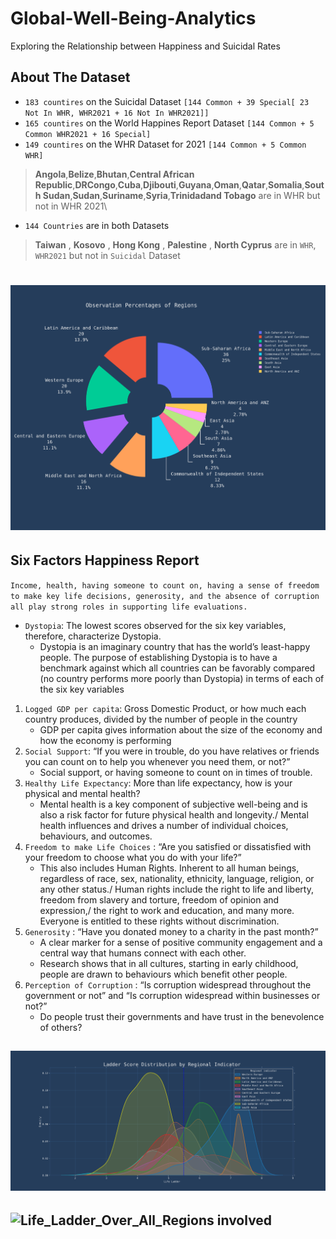 # Global-Well-Being-Analytics
 Exploring the Relationship between Happiness and Suicidal Rates
## About The Dataset

- `183 countires` on the Suicidal Dataset `[144 Common + 39 Special[ 23 Not In WHR, WHR2021 + 16 Not In WHR2021]]`
- `165 countires` on the World Happines Report Dataset `[144 Common + 5 Common WHR2021 + 16 Special]`
- `149 countires` on the WHR Dataset for 2021 `[144 Common + 5 Common WHR]`

> __Angola__,__Belize__,__Bhutan__,__Central African Republic__,__DRCongo__,__Cuba__,__Djibouti__,__Guyana__,__Oman__,__Qatar__,__Somalia__,__South Sudan__,__Sudan__,__Suriname__,__Syria__,__Trinidadand Tobago__ are in WHR but not in WHR 2021\

- `144 Countries` are in both Datasets
 > __Taiwan__ , __Kosovo__ , __Hong Kong__ , __Palestine__ , __North Cyprus__ are in `WHR`, `WHR2021` but not in `Suicidal` Dataset

# ![Regions involved in Analytics](4_Extracted_Figures/Observation_Percentages_of_Regions.png)
## Six Factors Happiness Report
`Income, health, having someone to count on, having a sense of freedom to make key life decisions, generosity, and the absence of corruption all play strong roles in supporting life evaluations.`

- `Dystopia`:  The lowest scores observed for the six key variables, therefore, characterize Dystopia.
    - Dystopia is an imaginary country that has the world’s least-happy people. The purpose of establishing Dystopia is to have a benchmark against which all countries can be favorably compared (no country performs more poorly than Dystopia) in terms of each of the six key variables 

1. `Logged GDP per capita`:	Gross Domestic Product, or how much each country produces, divided by the number of people in the country
    - GDP per capita gives information about the size of the economy and how the economy is performing
2. `Social Support`: 	“If you were in trouble, do you have relatives or friends you can count on to help you whenever you need them, or not?”
    - Social support, or having someone to count on in times of trouble.
3. `Healthy Life Expectancy`: 	More than life expectancy, how is your physical and mental health?
    - Mental health is a key component of subjective well-being and is also a risk factor for future physical health and longevity./
      Mental health influences and drives a number of individual choices, behaviours, and outcomes.
4. `Freedom to make Life Choices` : “Are you satisfied or dissatisfied with your freedom to choose what you do with your life?”
    - This also includes Human Rights. Inherent to all human beings, regardless of race, sex, nationality, ethnicity, language, religion, or any other status./
      Human rights include the right to life and liberty, freedom from slavery and torture, freedom of opinion and expression,/
      the right to work and education, and many more. Everyone is entitled to these rights without discrimination.
5. `Generosity` :  “Have you donated money to a charity in the past month?” 
    - A clear marker for a sense of positive community engagement and a central way that humans connect with each other.
    - Research shows that in all cultures, starting in early childhood, people are drawn to behaviours which benefit other people.
6. `Perception of Corruption` : 	“Is corruption widespread throughout the government or not” and  “Is corruption widespread within businesses or not?”
    - Do people trust their governments and have trust in the benevolence of others?
  
## ![Life_Ladder_Over_All_Regions involved](4_Extracted_Figures/Life_Ladder_Over_All_by_Regions.png)
## ![Life_Ladder_Over_All_Regions involved](Suicide_Crude_Over_All_by_Regions.png)
